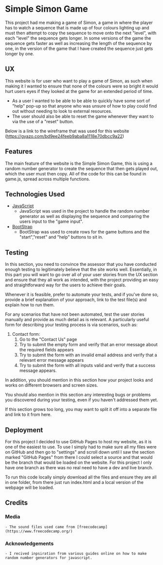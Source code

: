 # Simple Simon Game

This project had me making a game of Simon, a game in where the player has to watch a sequence that is made up of four colours lighting up and must then attempt to copy the sequence to move onto the next "level", with each "level" the sequence gets longer.
In some versions of the game the sequence gets faster as well as increasing the length of the sequence by one, in the version of the game that I have created the sequence just gets longer by one.
 
## UX
 
This website is for user who want to play a game of Simon, as such when making it I wanted to ensure that none of the colours were so bright it would hurt users eyes if they looked at the game for an extended period of time.
 - As a user I wanted to be able to be able to quickly have some sort of "help" pop-up so that anyone who was unsure of how to play could find out without needing to look to external resources.
 - The user should also be able to reset the game whenever they want to via the use of a "reset" button.

Below is a link to the wireframe that was used for this website
(https://gyazo.com/bd9ee24feeb9aba8a1118e70dbcc9a22)


## Features

The main feature of the website is the Simple Simon Game, this is using a random number generator to create the sequence that then gets played out, which the user must then copy.
All of the code for this can be found in game.js, spread across multiple functions.

## Technologies Used

- [JavaScript](https://www.javascript.com/)
    - JavaScript was used in the project to handle the random number generator as well as displaying the sequence and comparing the users input to the "game input".
- [BootStrap](https://www.bootstrapcdn.com/)
    - BootStrap was used to create rows for the game buttons and the "start","reset" and "help" buttons to sit in.

## Testing

In this section, you need to convince the assessor that you have conducted enough testing to legitimately believe that the site works well. Essentially, in this part you will want to go over all of your user stories from the UX section and ensure that they all work as intended, with the project providing an easy and straightforward way for the users to achieve their goals.

Whenever it is feasible, prefer to automate your tests, and if you've done so, provide a brief explanation of your approach, link to the test file(s) and explain how to run them.

For any scenarios that have not been automated, test the user stories manually and provide as much detail as is relevant. A particularly useful form for describing your testing process is via scenarios, such as:

1. Contact form:
    1. Go to the "Contact Us" page
    2. Try to submit the empty form and verify that an error message about the required fields appears
    3. Try to submit the form with an invalid email address and verify that a relevant error message appears
    4. Try to submit the form with all inputs valid and verify that a success message appears.

In addition, you should mention in this section how your project looks and works on different browsers and screen sizes.

You should also mention in this section any interesting bugs or problems you discovered during your testing, even if you haven't addressed them yet.

If this section grows too long, you may want to split it off into a separate file and link to it from here.

## Deployment

For this project I decided to use GitHub Pages to host my website, as it is one of the easiest to use.
To use I simply had to make sure all my files were on GitHub and then go to "settings" and scroll down until I saw the section marked "GitHub Pages" from there I could select a source and that would be the branch that would be loaded on the website.
For this project I only have one branch as there was no real need to have a dev and live branch.

To run this code locally simply download all the files and ensure they are all in one folder, from there just run index.html and a local version of the webpage will be loaded.


## Credits

### Media
    - The sound files used came from [freecodecamp](https://www.freecodecamp.org/)
    
### Acknowledgements
    - I recived inpsiration from various guides online on how to make random number generators for javascript.
